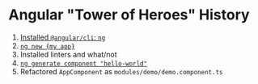 # Angular "Tower of Heroes" History

1. [Installed `@angular/cli`: `ng`](https://angular.io/tutorial/first-app)
1. [`ng new {my app}`](https://angular.io/cli)
1. Installed linters and what/not
1. [`ng generate component "hello-world"`](https://angular.io/tutorial/first-app/first-app-lesson-01)
1. Refactored `AppComponent` as `modules/demo/demo.component.ts`

